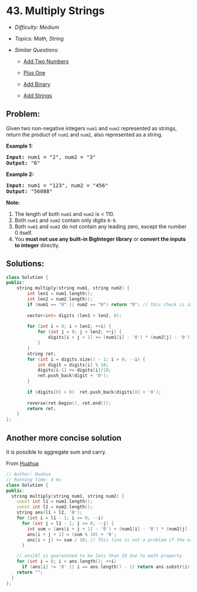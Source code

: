 # 43. Multiply Strings

* *Difficulty: Medium*

* *Topics: Math, String*

* *Similar Questions:*

  * [Add Two Numbers](add-two-numbers.md)

  * [Plus One](plus-one.md)

  * [Add Binary](add-binary.md)

  * [Add Strings](add-strings.md)

## Problem:

<p>Given two non-negative integers <code>num1</code> and <code>num2</code> represented as strings, return the product of <code>num1</code> and <code>num2</code>, also represented as a string.</p>

<p><strong>Example 1:</strong></p>

<pre>
<strong>Input:</strong> num1 = &quot;2&quot;, num2 = &quot;3&quot;
<strong>Output:</strong> &quot;6&quot;</pre>

<p><strong>Example 2:</strong></p>

<pre>
<strong>Input:</strong> num1 = &quot;123&quot;, num2 = &quot;456&quot;
<strong>Output:</strong> &quot;56088&quot;
</pre>

<p><strong>Note:</strong></p>

<ol>
	<li>The length of both <code>num1</code> and <code>num2</code> is &lt; 110.</li>
	<li>Both <code>num1</code> and <code>num2</code> contain&nbsp;only digits <code>0-9</code>.</li>
	<li>Both <code>num1</code> and <code>num2</code>&nbsp;do not contain any leading zero, except the number 0 itself.</li>
	<li>You <strong>must not use any built-in BigInteger library</strong> or <strong>convert the inputs to integer</strong> directly.</li>
</ol>

## Solutions:

```c++
class Solution {
public:
    string multiply(string num1, string num2) {
        int len1 = num1.length();
        int len2 = num2.length();
        if (num1 == "0" || num2 == "0") return "0"; // this check is important
        
        vector<int> digits (len1 + len2, 0);
        
        for (int i = 0; i < len1; ++i) {
            for (int j = 0; j < len2; ++j) {
                digits[i + j + 1] += (num1[i] - '0') * (num2[j] - '0'); // remeber the position of digits.
            }
        }
        string ret;
        for (int i = digits.size() - 1; i > 0; --i) {
            int digit = digits[i] % 10;
            digits[i-1] += digits[i]/10;
            ret.push_back(digit + '0');
        }
        
        if (digits[0] > 0)  ret.push_back(digits[0] + '0');
        
        reverse(ret.begin(), ret.end());
        return ret;
    }
};
```

## Another more concise solution

It is possible to aggregate sum and carry. 

From [Huahua](https://zxi.mytechroad.com/blog/string/leetcode-43-multiply-strings/)

```c++
// Author: Huahua
// Running time: 4 ms
class Solution {
public:
  string multiply(string num1, string num2) {
    const int l1 = num1.length();
    const int l2 = num2.length();
    string ans(l1 + l2, '0');
    for (int i = l1 - 1; i >= 0; --i)
      for (int j = l2 - 1; j >= 0; --j) {
        int sum = (ans[i + j + 1] - '0') + (num1[i] - '0') * (num2[j] - '0');        
        ans[i + j + 1] = (sum % 10) + '0';
        ans[i + j] += sum / 10; // This line is not a problem if the order is from right to left
      }

    // ans[0] is guaranteed to be less than 10 due to math property
    for (int i = 0; i < ans.length(); ++i)
      if (ans[i] != '0' || i == ans.length() - 1) return ans.substr(i);
    return "";
  }
};
```

